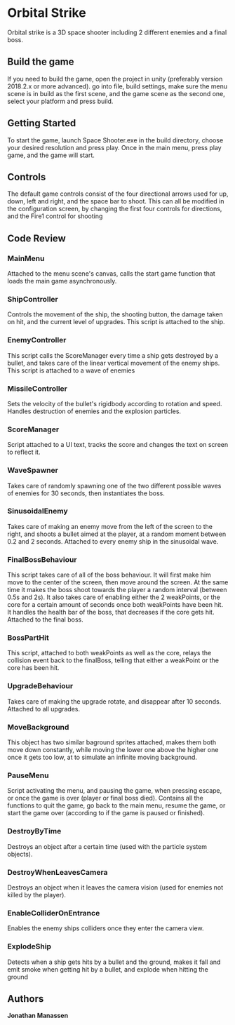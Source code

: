 # Orbital Strike

Orbital strike is a 3D space shooter including 2 different enemies and a final boss.

## Build the game

If you need to build the game, open the project in unity (preferably version 2018.2.x or more advanced). go into file, build settings, make sure the menu scene is in build as the first scene, and the game scene as the second one, select your platform and press build.

## Getting Started

To start the game, launch Space Shooter.exe in the build directory, choose your desired resolution and press play. Once in the main menu, press play game, and the game will start.

## Controls

The default game controls consist of the four directional arrows used for up, down, left and right, and the space bar to shoot. This can all be modified in the configuration screen, by changing the first four controls for directions, and the Fire1 control for shooting

## Code Review

### MainMenu

Attached to the menu scene's canvas, calls the start game function that loads the main game asynchronously.

### ShipController

Controls the movement of the ship, the shooting button, the damage taken on hit, and the current level of upgrades.
This script is attached to the ship.

### EnemyController

This script calls the ScoreManager every time a ship gets destroyed by a bullet, and takes care of the linear vertical movement of the enemy ships.
This script is attached to a wave of enemies

### MissileController

Sets the velocity of the bullet's rigidbody according to rotation and speed.
Handles destruction of enemies and the explosion particles.

### ScoreManager

Script attached to a UI text, tracks the score and changes the text on screen to reflect it.

### WaveSpawner

Takes care of randomly spawning one of the two different possible waves of enemies for 30 seconds, then instantiates the boss.

### SinusoidalEnemy

Takes care of making an enemy move from the left of the screen to the right, and shoots a bullet aimed at the player, at a random moment between 0.2 and 2 seconds.
Attached to every enemy ship in the sinusoidal wave.

### FinalBossBehaviour

This script takes care of all of the boss behaviour.
It will first make him move to the center of the screen, then move around the screen.
At the same time it makes the boss shoot towards the player a random interval (between 0.5s and 2s).
It also takes care of enabling either the 2 weakPoints, or the core for a certain amount of seconds once both weakPoints have been hit.
It handles the health bar of the boss, that decreases if the core gets hit.
Attached to the final boss.

### BossPartHit

This script, attached to both weakPoints as well as the core, relays the collision event back to the finalBoss, telling that either a weakPoint or the core has been hit.

### UpgradeBehaviour

Takes care of making the upgrade rotate, and disappear after 10 seconds.
Attached to all upgrades.

### MoveBackground

This object has two similar baground sprites attached, makes them both move down constantly, while moving the lower one above the higher one once it gets too low, at to simulate an infinite moving background.

### PauseMenu

Script activating the menu, and pausing the game, when pressing escape, or once the game is over (player or final boss died). Contains all the functions to quit the game, go back to the main menu, resume the game, or start the game over (according to if the game is paused or finished).

### DestroyByTime

Destroys an object after a certain time (used with the particle system objects).

### DestroyWhenLeavesCamera

Destroys an object when it leaves the camera vision (used for enemies not killed by the player).

### EnableColliderOnEntrance

Enables the enemy ships colliders once they enter the camera view.

### ExplodeShip

Detects when a ship gets hits by a bullet and the ground, makes it fall and emit smoke when getting hit by a bullet, and explode when hitting the ground

## Authors

**Jonathan Manassen**